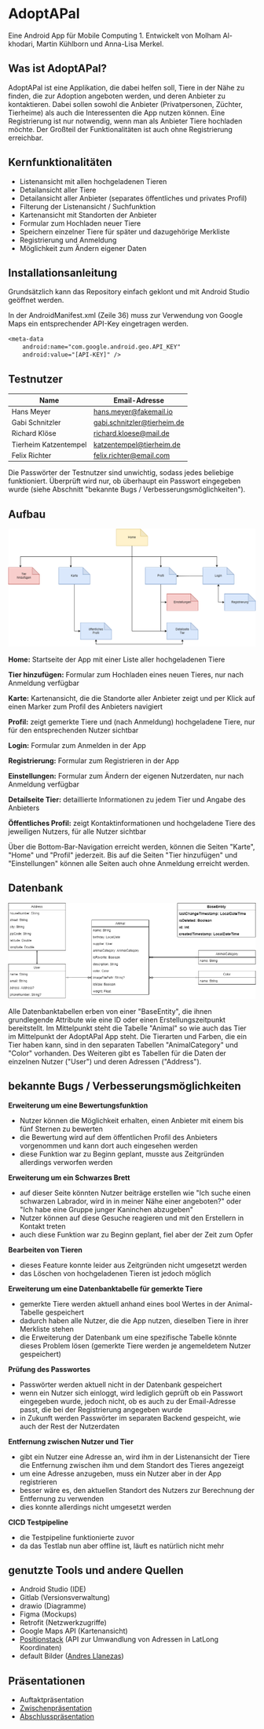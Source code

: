 # AdoptAPal

Eine Android App für Mobile Computing 1. Entwickelt von Molham Al-khodari, Martin Kühlborn und Anna-Lisa Merkel.


## Was ist AdoptAPal?

AdoptAPal ist eine Applikation, die dabei helfen soll, Tiere in der Nähe zu finden, die zur Adoption angeboten werden, und deren Anbieter zu kontaktieren. Dabei sollen sowohl die Anbieter (Privatpersonen, Züchter, Tierheime) als auch die Interessenten die App nutzen können. Eine Registrierung ist nur notwendig, wenn man als Anbieter Tiere hochladen möchte. Der Großteil der Funktionalitäten ist auch ohne Registrierung erreichbar.


## Kernfunktionalitäten
- Listenansicht mit allen hochgeladenen Tieren
- Detailansicht aller Tiere
- Detailansicht aller Anbieter (separates öffentliches und privates Profil)
- Filterung der Listenansicht / Suchfunktion
- Kartenansicht mit Standorten der Anbieter
- Formular zum Hochladen neuer Tiere
- Speichern einzelner Tiere für später und dazugehörige Merkliste
- Registrierung und Anmeldung
- Möglichkeit zum Ändern eigener Daten


## Installationsanleitung
Grundsätzlich kann das Repository einfach geklont und mit Android Studio geöffnet werden.

In der AndroidManifest.xml (Zeile 36) muss zur Verwendung von Google Maps ein entsprechender API-Key eingetragen werden.

```
<meta-data
    android:name="com.google.android.geo.API_KEY"
    android:value="[API-KEY]" />
```


## Testnutzer
| Name | Email-Adresse |
| --- | --- |
| Hans Meyer | hans.meyer@fakemail.io |
| Gabi Schnitzler | gabi.schnitzler@tierheim.de |
| Richard Klöse | richard.kloese@mail.de |
| Tierheim Katzentempel | katzentempel@tierheim.de |
| Felix Richter | felix.richter@email.com |

Die Passwörter der Testnutzer sind unwichtig, sodass jedes beliebige funktioniert. Überprüft wird nur, ob überhaupt ein Passwort eingegeben wurde (siehe Abschnitt "bekannte Bugs / Verbesserungsmöglichkeiten").


## Aufbau
![Sitemap der AdoptAPal App](documentation/SitemapAdoptAPal.png)

**Home:** Startseite der App mit einer Liste aller hochgeladenen Tiere

**Tier hinzufügen:** Formular zum Hochladen eines neuen Tieres, nur nach Anmeldung verfügbar

**Karte:** Kartenansicht, die die Standorte aller Anbieter zeigt und per Klick auf einen Marker zum Profil des Anbieters navigiert

**Profil:** zeigt gemerkte Tiere und (nach Anmeldung) hochgeladene Tiere, nur für den entsprechenden Nutzer sichtbar

**Login:** Formular zum Anmelden in der App

**Registrierung:** Formular zum Registrieren in der App

**Einstellungen:** Formular zum Ändern der eigenen Nutzerdaten, nur nach Anmeldung verfügbar

**Detailseite Tier:** detaillierte Informationen zu jedem Tier und Angabe des Anbieters

**Öffentliches Profil:** zeigt Kontaktinformationen und hochgeladene Tiere des jeweiligen Nutzers, für alle Nutzer sichtbar

Über die Bottom-Bar-Navigation erreicht werden, können die Seiten "Karte", "Home" und "Profil" jederzeit. Bis auf die Seiten "Tier hinzufügen" und "Einstellungen" können alle Seiten auch ohne Anmeldung erreicht werden.


## Datenbank
![Datenbank der AdoptAPal App](documentation/Database-Entity-Diagram.png)

Alle Datenbanktabellen erben von einer "BaseEntity", die ihnen grundlegende Attribute wie eine ID oder einen Erstellungszeitpunkt bereitstellt. Im Mittelpunkt steht die Tabelle "Animal" so wie auch das Tier im Mittelpunkt der AdoptAPal App steht. Die Tierarten und Farben, die ein Tier haben kann, sind in den separaten Tabellen "AnimalCategory" und "Color" vorhanden. Des Weiteren gibt es Tabellen für die Daten der einzelnen Nutzer ("User") und deren Adressen ("Address").


## bekannte Bugs / Verbesserungsmöglichkeiten
**Erweiterung um eine Bewertungsfunktion**
- Nutzer können die Möglichkeit erhalten, einen Anbieter mit einem bis fünf Sternen zu bewerten
- die Bewertung wird auf dem öffentlichen Profil des Anbieters vorgenommen und kann dort auch eingesehen werden
- diese Funktion war zu Beginn geplant, musste aus Zeitgründen allerdings verworfen werden

**Erweiterung um ein Schwarzes Brett**
- auf dieser Seite könnten Nutzer beiträge erstellen wie "Ich suche einen schwarzen Labrador, wird in in meiner Nähe einer angeboten?" oder "Ich habe eine Gruppe junger Kaninchen abzugeben"
- Nutzer können auf diese Gesuche reagieren und mit den Erstellern in Kontakt treten
- auch diese Funktion war zu Beginn geplant, fiel aber der Zeit zum Opfer

**Bearbeiten von Tieren**
- dieses Feature konnte leider aus Zeitgründen nicht umgesetzt werden
- das Löschen von hochgeladenen Tieren ist jedoch möglich

**Erweiterung um eine Datenbanktabelle für gemerkte Tiere**
- gemerkte Tiere werden aktuell anhand eines bool Wertes in der Animal-Tabelle gespeichert
- dadurch haben alle Nutzer, die die App nutzen, dieselben Tiere in ihrer Merkliste stehen
- die Erweiterung der Datenbank um eine spezifische Tabelle könnte dieses Problem lösen (gemerkte Tiere werden je angemeldetem Nutzer gespeichert)

**Prüfung des Passwortes**
- Passwörter werden aktuell nicht in der Datenbank gespeichert
- wenn ein Nutzer sich einloggt, wird lediglich geprüft ob ein Passwort eingegeben wurde, jedoch nicht, ob es auch zu der Email-Adresse passt, die bei der Registrierung angegeben wurde
- in Zukunft werden Passwörter im separaten Backend gespeicht, wie auch der Rest der Nutzerdaten

**Entfernung zwischen Nutzer und Tier**
- gibt ein Nutzer eine Adresse an, wird ihm in der Listenansicht der Tiere die Entfernung zwischen ihm und dem Standort des Tieres angezeigt
- um eine Adresse anzugeben, muss ein Nutzer aber in der App registrieren
- besser wäre es, den aktuellen Standort des Nutzers zur Berechnung der Entfernung zu verwenden
- dies konnte allerdings nicht umgesetzt werden

**CICD Testpipeline**
- die Testpipeline funktionierte zuvor
- da das Testlab nun aber offline ist, läuft es natürlich nicht mehr


## genutzte Tools und andere Quellen
- Android Studio (IDE)
- Gitlab (Versionsverwaltung)
- drawio (Diagramme)
- Figma (Mockups)
- Retrofit (Netzwerkzugriffe)
- Google Maps API (Kartenansicht)
- [Positionstack](https://positionstack.com/) (API zur Umwandlung von Adressen in LatLong Koordinaten)
- default Bilder ([Andres Llanezas](https://mrandrelo.myportfolio.com/profiles-project-animal-default-profile-pictures))


## Präsentationen
- Auftaktpräsentation
- [Zwischenpräsentation](documentation/AdoptAPal_Zwischenpräsentation.pdf)
- [Abschlusspräsentation](documentation/AdoptAPal_Abschlusspräsentation.pdf)
